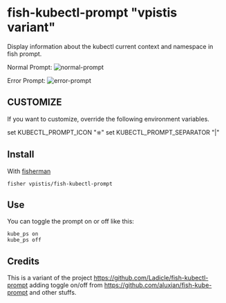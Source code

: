 # fish-kubectl-prompt "vpistis variant"


Display information about the kubectl current context and namespace in fish prompt.

Normal Prompt: ![normal-prompt](https://raw.githubusercontent.com/vpistis/fish-kubectl-prompt/master/kubect_status_1.png)

Error Prompt: ![error-prompt](https://raw.githubusercontent.com/vpistis/fish-kubectl-prompt/master/kubect_status_error.png)

## CUSTOMIZE

If you want to customize, override the following environment variables.

set KUBECTL_PROMPT_ICON "⎈"
set KUBECTL_PROMPT_SEPARATOR "|"

## Install

With [fisherman]
```
fisher vpistis/fish-kubectl-prompt
```
[fisherman]: https://github.com/fisherman/fisherman

## Use

You can toggle the prompt on or off like this:
```
kube_ps on
kube_ps off
```

## Credits
This is a variant of the project https://github.com/Ladicle/fish-kubectl-prompt adding toggle on/off from https://github.com/aluxian/fish-kube-prompt and other stuffs.
